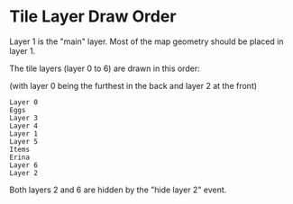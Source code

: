 # Tile Layer Draw Order

Layer 1 is the "main" layer. Most of the map geometry should be placed in layer 1.

The tile layers (layer 0 to 6) are drawn in this order:

(with layer 0 being the furthest in the back and layer 2 at the front)
```
Layer 0
Eggs
Layer 3
Layer 4
Layer 1
Layer 5
Items
Erina
Layer 6
Layer 2
```

Both layers 2 and 6 are hidden by the "hide layer 2" event.
